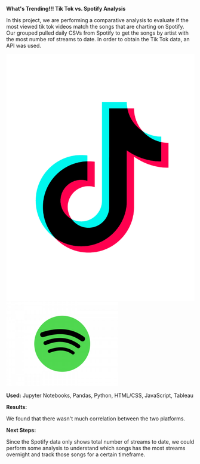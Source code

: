 **What's Trending!!! Tik Tok vs. Spotify Analysis**

In this project, we are performing a comparative analysis to evaluate if the most viewed tik tok videos match the songs that are charting on Spotify. Our grouped
pulled daily CSVs from Spotify to get the songs by artist with the most numbe rof streams to date. In order to obtain the Tik Tok data, an API was used.


![alt text](Images/TikTok.png) ![alt text](Images/Spotify.png)



**Used:**
Jupyter Notebooks, Pandas, Python, HTML/CSS, JavaScript, Tableau



**Results:**

We found that there wasn't much correlation between the two platforms.



**Next Steps:**

Since the Spotify data only shows total number of streams to date, we could perform some analysis to understand which songs has the most streams overnight and track those songs for a certain timeframe.
